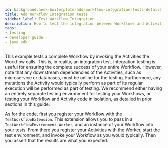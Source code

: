 ```yaml
---
id: backgroundcheck-boilerplate-add-workflow-integration-tests-details
title: Add Workflow Integration tests
sidebar_label: Test Workflow Integration
description: How to test the integration between Workflows and Activities
tags:
- testing
- developer guide
- java sdk
---
```


<!-- DO NOT EDIT THIS FILE DIRECTLY.
THIS FILE IS GENERATED from https://github.com/temporalio/documentation-samples-java/blob/main/backgroundcheck/src/test/java/backgroundcheckboilerplate/BackgroundCheckBoilerplateWorkflowIntegrationTest.java. -->

This example tests a complete Workflow by invoking the Activities the Workflow
calls. This is, in reality, an integration test. Integration testing is useful
for ensuring the complete success of your entire Workflow. However, note that
any downstream dependencies of the Activities, such as microservice or databases,
must be online for the testing. Furthermore, any mutations the Activity would typically
perform as part of its regular execution will be performed as part of testing.
We recommend either having an entirely separate testing environment for testing
your Workflows, or testing your Workflow and Activity code in isolation, as
detailed in prior sections in this guide.

As for the code, first you register your Workflow with the `TestWorkflowExtension`.
This extension allows you to pass in a `TestWorkflowEnvironment`, `Worker`, and
an instance of your Workflow into your tests. From there you register your Activities
with the Worker, start the test environment, and invoke your Workflow as you would
typically. Then you assert that the results are what you expected.
